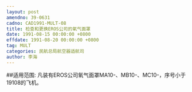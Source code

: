 ```yaml
---
layout: post
amendno: 39-0631
cadno: CAD1991-MULT-08
title: 检查和更换EROS公司的氧气面罩
date: 1991-08-15 00:00:00 +0800
effdate: 1991-08-20 00:00:00 +0800
tag: MULT
categories: 民航总局航空器适航司
author: 李海
---
```


##适用范围:
凡装有EROS公司氧气面罩MA10-、MB10-、MC10-，序号小于19108的飞机。

